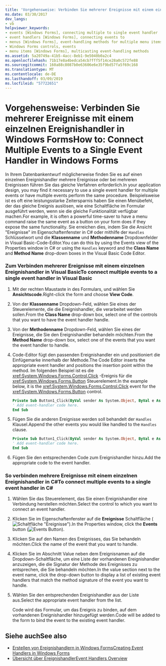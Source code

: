 ```yaml
---
title: 'Vorgehensweise: Verbinden Sie mehrerer Ereignisse mit einem einzelnen Ereignishandler in Windows Forms'
ms.date: 03/30/2017
dev_langs:
- vb
helpviewer_keywords:
- events [Windows Forms], connecting multiple to single event handler
- event handlers [Windows Forms], connecting events to
- menus [Windows Forms], event-handling methods for multiple menu items
- Windows Forms controls, events
- menu items [Windows Forms], multicasting event-handling methods
ms.assetid: 5a20749a-41b5-4acc-8eb1-9e5040b0a2c4
ms.openlocfilehash: 71b17e8a4bedca54cb7fff5f14ce28a0c572fe88
ms.sourcegitcommit: 160a88c8087b0e63606e6e35f9bd57fa5f69c168
ms.translationtype: MT
ms.contentlocale: de-DE
ms.lasthandoff: 03/09/2019
ms.locfileid: "57722651"
---
```

# <a name="how-to-connect-multiple-events-to-a-single-event-handler-in-windows-forms"></a><span data-ttu-id="416a7-102">Vorgehensweise: Verbinden Sie mehrerer Ereignisse mit einem einzelnen Ereignishandler in Windows Forms</span><span class="sxs-lookup"><span data-stu-id="416a7-102">How to: Connect Multiple Events to a Single Event Handler in Windows Forms</span></span>
<span data-ttu-id="416a7-103">In Ihrem Datenbankentwurf möglicherweise finden Sie es auf einen einzelnen Ereignishandler mehrere Ereignisse oder bei mehreren Ereignissen führen Sie das gleiche Verfahren erforderlich.</span><span class="sxs-lookup"><span data-stu-id="416a7-103">In your application design, you may find it necessary to use a single event handler for multiple events or have multiple events perform the same procedure.</span></span> <span data-ttu-id="416a7-104">Beispielsweise ist es oft eine leistungsstarke Zeitersparnis haben Sie einen Menübefehl, der das gleiche Ereignis auslösen, wie eine Schaltfläche im Formular ausgeführt werden, wenn sie die gleiche Funktionalität verfügbar machen.</span><span class="sxs-lookup"><span data-stu-id="416a7-104">For example, it is often a powerful time-saver to have a menu command raise the same event as a button on your form does if they expose the same functionality.</span></span> <span data-ttu-id="416a7-105">Sie erreichen dies, indem Sie die Ansicht "Ereignisse" im Eigenschaftenfenster in C# oder mithilfe der `Handles` Schlüsselwort und die **Klassenname** und **Methodenname** Dropdownfelder in Visual Basic-Code-Editor.</span><span class="sxs-lookup"><span data-stu-id="416a7-105">You can do this by using the Events view of the Properties window in C# or using the `Handles` keyword and the **Class Name** and **Method Name** drop-down boxes in the Visual Basic Code Editor.</span></span>  
  
### <a name="to-connect-multiple-events-to-a-single-event-handler-in-visual-basic"></a><span data-ttu-id="416a7-106">Zum Verbinden mehrerer Ereignisse mit einem einzelnen Ereignishandler in Visual Basic</span><span class="sxs-lookup"><span data-stu-id="416a7-106">To connect multiple events to a single event handler in Visual Basic</span></span>  
  
1.  <span data-ttu-id="416a7-107">Mit der rechten Maustaste in des Formulars, und wählen Sie **Ansichtscode**.</span><span class="sxs-lookup"><span data-stu-id="416a7-107">Right-click the form and choose **View Code**.</span></span>  
  
2.  <span data-ttu-id="416a7-108">Von der **Klassenname** Dropdown-Feld, wählen Sie eines der Steuerelemente, die die Ereignishandler, die verarbeitet werden sollen.</span><span class="sxs-lookup"><span data-stu-id="416a7-108">From the **Class Name** drop-down box, select one of the controls that you want to have the event handler handle.</span></span>  
  
3.  <span data-ttu-id="416a7-109">Von der **Methodenname** Dropdown-Feld, wählen Sie eines der Ereignisse, die Sie den Ereignishandler behandeln möchten.</span><span class="sxs-lookup"><span data-stu-id="416a7-109">From the **Method Name** drop-down box, select one of the events that you want the event handler to handle.</span></span>  
  
4.  <span data-ttu-id="416a7-110">Code-Editor fügt den passenden Ereignishandler ein und positioniert die Einfügemarke innerhalb der Methode.</span><span class="sxs-lookup"><span data-stu-id="416a7-110">The Code Editor inserts the appropriate event handler and positions the insertion point within the method.</span></span> <span data-ttu-id="416a7-111">Im folgenden Beispiel ist es die <xref:System.Windows.Forms.Control.Click> -Ereignis für die <xref:System.Windows.Forms.Button> Steuerelement.</span><span class="sxs-lookup"><span data-stu-id="416a7-111">In the example below, it is the <xref:System.Windows.Forms.Control.Click> event for the <xref:System.Windows.Forms.Button> control.</span></span>  
  
    ```vb  
    Private Sub Button1_Click(ByVal sender As System.Object, ByVal e As System.EventArgs) Handles Button1.Click  
    ' Add event-handler code here.  
    End Sub  
    ```  
  
5.  <span data-ttu-id="416a7-112">Fügen Sie die anderen Ereignisse werden soll behandelt der `Handles` Klausel.</span><span class="sxs-lookup"><span data-stu-id="416a7-112">Append the other events you would like handled to the `Handles` clause.</span></span>  
  
    ```vb  
    Private Sub Button1_Click(ByVal sender As System.Object, ByVal e As System.EventArgs) Handles Button1.Click, Button2.Click  
    ' Add event-handler code here.  
    End Sub  
    ```  
  
6.  <span data-ttu-id="416a7-113">Fügen Sie den entsprechenden Code zum Ereignishandler hinzu.</span><span class="sxs-lookup"><span data-stu-id="416a7-113">Add the appropriate code to the event handler.</span></span>  
  
### <a name="to-connect-multiple-events-to-a-single-event-handler-in-c"></a><span data-ttu-id="416a7-114">So verbinden mehrere Ereignisse mit einem einzelnen Ereignishandler in C\#</span><span class="sxs-lookup"><span data-stu-id="416a7-114">To connect multiple events to a single event handler in C\#</span></span>
  
1.  <span data-ttu-id="416a7-115">Wählen Sie das Steuerelement, das Sie einen Ereignishandler eine Verbindung herstellen möchten.</span><span class="sxs-lookup"><span data-stu-id="416a7-115">Select the control to which you want to connect an event handler.</span></span>  
  
2.  <span data-ttu-id="416a7-116">Klicken Sie im Eigenschaftenfenster auf die **Ereignisse** Schaltfläche (![Schaltfläche "Ereignisse"](./media/vxeventsbutton-propertieswindow.png "VxEventsButton_PropertiesWindow")).</span><span class="sxs-lookup"><span data-stu-id="416a7-116">In the Properties window, click the **Events** button (![Events Button](./media/vxeventsbutton-propertieswindow.png "vxEventsButton_PropertiesWindow")).</span></span>  
  
3.  <span data-ttu-id="416a7-117">Klicken Sie auf den Namen des Ereignisses, das Sie behandeln möchten.</span><span class="sxs-lookup"><span data-stu-id="416a7-117">Click the name of the event that you want to handle.</span></span>  
  
4.  <span data-ttu-id="416a7-118">Klicken Sie im Abschnitt Value neben dem Ereignisnamen auf die Dropdown-Schaltfläche, um eine Liste der vorhandenen Ereignishandler anzuzeigen, die die Signatur der Methode des Ereignisses zu entsprechen, die Sie behandeln möchten.</span><span class="sxs-lookup"><span data-stu-id="416a7-118">In the value section next to the event name, click the drop-down button to display a list of existing event handlers that match the method signature of the event you want to handle.</span></span>  
  
5.  <span data-ttu-id="416a7-119">Wählen Sie den entsprechenden Ereignishandler aus der Liste aus.</span><span class="sxs-lookup"><span data-stu-id="416a7-119">Select the appropriate event handler from the list.</span></span>  
  
     <span data-ttu-id="416a7-120">Code wird das Formular, um das Ereignis zu binden, auf dem vorhandenen Ereignishandler hinzugefügt werden.</span><span class="sxs-lookup"><span data-stu-id="416a7-120">Code will be added to the form to bind the event to the existing event handler.</span></span>  
  
## <a name="see-also"></a><span data-ttu-id="416a7-121">Siehe auch</span><span class="sxs-lookup"><span data-stu-id="416a7-121">See also</span></span>
- [<span data-ttu-id="416a7-122">Erstellen von Ereignishandlern in Windows Forms</span><span class="sxs-lookup"><span data-stu-id="416a7-122">Creating Event Handlers in Windows Forms</span></span>](creating-event-handlers-in-windows-forms.md)
- [<span data-ttu-id="416a7-123">Übersicht über Ereignishandler</span><span class="sxs-lookup"><span data-stu-id="416a7-123">Event Handlers Overview</span></span>](event-handlers-overview-windows-forms.md)
